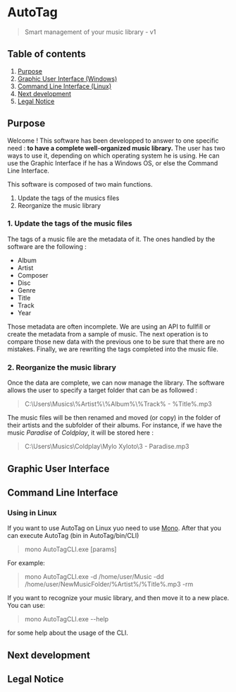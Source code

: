 # AutoTag
> Smart management of your music library - v1

## Table of contents
1. [Purpose](#purpose)
2. [Graphic User Interface (Windows)](#GUI)
3. [Command Line Interface (Linux)](#CLI)
4. [Next development](#next)
5. [Legal Notice](#notice)

## Purpose <a name="purpose"></a>

  Welcome ! This software has been developped to answer to one specific need : **to have a complete well-organized music library.**
  The user has two ways to use it, depending on which operating system he is using. He can use the Graphic Interface if he has a Windows   OS, or else the Command Line Interface.
  
  This software is composed of two main functions.
  1. Update the tags of the musics files
  2. Reorganize the music library
  
### 1. Update the tags of the music files
  The tags of a music file are the metadata of it. The ones handled by the software are the following :
* Album
* Artist
* Composer
* Disc
* Genre
* Title
* Track
* Year

Those metadata are often incomplete. We are using an API to fullfill or create the metadata from a sample of music. The next operation is to compare those new data with the previous one to be sure that there are no mistakes. Finally, we are rewriting the tags completed into the music file.

### 2. Reorganize the music library

Once the data are complete, we can now manage the library. The software allows the user to specify a target folder that can be as followed :
> C:\Users\Musics\\%Artist%\\%Album%\\%Track% - %Title%.mp3

The music files will be then renamed and moved (or copy) in the folder of their artists and the subfolder of their albums. For instance, if we have the music *Paradise* of *Coldplay*, it will be stored here :
> C:\Users\Musics\Coldplay\Mylo Xyloto\3 - Paradise.mp3


## Graphic User Interface <a name="GUI"></a>



## Command Line Interface <a name="CLI"></a>

### Using in Linux

If you want to use AutoTag on Linux yuo need to use [Mono](http://www.mono-project.com/). 
After that you can execute AutoTag (bin in AutoTag/bin/CLI)
> mono AutoTagCLI.exe [params]

For example:
> mono AutoTagCLI.exe -d /home/user/Music -dd /home/user/NewMusicFolder/%Artist%/%Title%.mp3 -rm

If you want to recognize your music library, and then move it to a new place.
You can use:
> mono AutoTagCLI.exe --help 

for some help about the usage of the CLI.



## Next development <a name="next"></a>
## Legal Notice <a name="notice"></a>
